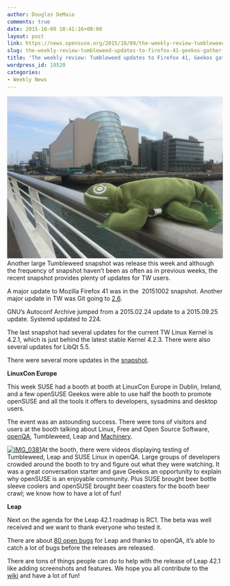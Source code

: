 ```yaml
---
author: Douglas DeMaio
comments: true
date: 2015-10-09 10:41:16+00:00
layout: post
link: https://news.opensuse.org/2015/10/09/the-weekly-review-tumbleweed-updates-to-firefox-41-geekos-gather-in-dublin/
slug: the-weekly-review-tumbleweed-updates-to-firefox-41-geekos-gather-in-dublin
title: 'The weekly review: Tumbleweed updates to Firefox 41, Geekos gather in Dublin'
wordpress_id: 19520
categories:
- Weekly News
---
```


[![IMG_0374](/wp-content/uploads/2015/10/IMG_0374.jpg)](/wp-content/uploads/2015/10/IMG_0374.jpg)Another large Tumbleweed snapshot was release this week and although the frequency of snapshot haven’t been as often as in previous weeks, the recent snapshot provides plenty of updates for TW users. 

A major update to Mozilla Firefox 41 was in the  20151002 snapshot. Another major update in TW was Git going to [2.6](//bit.ly/1VIsacI).

GNU’s Autoconf Archive jumped from a 2015.02.24 update to a 2015.09.25 update. Systemd updated to 224.

The last snapshot had several updates for the current TW Linux Kernel is 4.2.1, which is just behind the latest stable Kernel 4.2.3. There were also several updates for LibQt 5.5.

There were several more updates in the [snapshot](//bit.ly/1MjottE).

**LinuxCon Europe**

This week SUSE had a booth at booth at LinuxCon Europe in Dublin, Ireland, and a few openSUSE Geekos were able to use half the booth to promote openSUSE and all the tools it offers to developers, sysadmins and desktop users.

The event was an astounding success. There were tons of visitors and users at the booth talking about Linux, Free and Open Source Software, [openQA](//bitly.com/OQAPS), Tumbleweed, Leap and [Machinery](//bit.ly/1IeH3As).

[![IMG_0381](/wp-content/uploads/2015/10/IMG_0381.png)](/wp-content/uploads/2015/10/IMG_0381.png)At the booth, there were videos displaying testing of Tumbleweed, Leap and SUSE Linux in openQA. Large groups of developers crowded around the booth to try and figure out what they were watching. It was a great conversation starter and gave Geekos an opportunity to explain why openSUSE is an enjoyable community. Plus SUSE brought beer bottle sleeve coolers and openSUSE brought beer coasters for the booth beer crawl; we know how to have a lot of fun!

**Leap**

Next on the agenda for the Leap 42.1 roadmap is RC1. The beta was well received and we want to thank everyone who tested it.

There are about [80 open bugs](//bit.ly/1Zk7NqV) for Leap and thanks to openQA, it’s able to catch a lot of bugs before the releases are released.



There are tons of things people can do to help with the release of Leap 42.1 like adding screenshots and features. We hope you all contribute to the [wiki](//bit.ly/1LrWW3P) and have a lot of fun!
